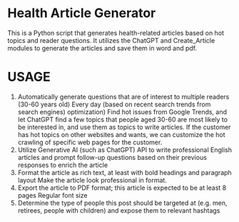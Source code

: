 # Health Article Generator

This is a Python script that generates health-related articles based on hot topics and reader questions. It utilizes the ChatGPT and Create_Article modules to generate the articles and save them in word and pdf.

# USAGE
1. Automatically generate questions that are of interest to multiple readers (30-60 years old)
Every day (based on recent search trends from search engines)
optimization)
Find hot issues from Google Trends, and let ChatGPT find a few topics that people aged 30-60 are most likely to be interested in, and use them as topics to write articles.
If the customer has hot topics on other websites and wants, we can customize the hot crawling of specific web pages for the customer.
2. Utilize Generative AI (such as ChatGPT) API to write professional English articles and prompt follow-up questions based on their previous responses to enrich the article
3. Format the article as rich text, at least with bold headings and paragraph layout
Make the article look professional in format.
4. Export the article to PDF format; this article is expected to be at least 8 pages
Regular font size
5. Determine the type of people this post should be targeted at (e.g. men, retirees, people with children) and expose them to relevant hashtags

